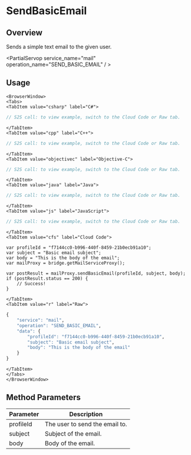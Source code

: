 # SendBasicEmail
## Overview
Sends a simple text email to the given user.

<PartialServop service_name="mail" operation_name="SEND_BASIC_EMAIL" / >

## Usage

```mdx-code-block
<BrowserWindow>
<Tabs>
<TabItem value="csharp" label="C#">
```

```csharp
// S2S call: to view example, switch to the Cloud Code or Raw tab.
```

```mdx-code-block
</TabItem>
<TabItem value="cpp" label="C++">
```

```cpp
// S2S call: to view example, switch to the Cloud Code or Raw tab.
```

```mdx-code-block
</TabItem>
<TabItem value="objectivec" label="Objective-C">
```

```objectivec
// S2S call: to view example, switch to the Cloud Code or Raw tab.
```

```mdx-code-block
</TabItem>
<TabItem value="java" label="Java">
```

```java
// S2S call: to view example, switch to the Cloud Code or Raw tab.
```

```mdx-code-block
</TabItem>
<TabItem value="js" label="JavaScript">
```

```javascript
// S2S call: to view example, switch to the Cloud Code or Raw tab.
```

```mdx-code-block
</TabItem>
<TabItem value="cfs" label="Cloud Code">
```

```cfscript
var profileId = "f7144cc0-b996-440f-8459-21b0ecb91a10";
var subject = "Basic email subject";
var body = "This is the body of the email";
var mailProxy = bridge.getMailServiceProxy();

var postResult = mailProxy.sendBasicEmail(profileId, subject, body);
if (postResult.status == 200) {
    // Success!
}
```

```mdx-code-block
</TabItem>
<TabItem value="r" label="Raw">
```

```r
{
	"service": "mail",
	"operation": "SEND_BASIC_EMAIL",
	"data": {
		"profileId": "f7144cc0-b996-440f-8459-21b0ecb91a10",
		"subject": "Basic email subject",
		"body": "This is the body of the email"
	}
}
```

```mdx-code-block
</TabItem>
</Tabs>
</BrowserWindow>
```

## Method Parameters
Parameter | Description
--------- | -----------
profileId | The user to send the email to. 
subject | Subject of the email. 
body | Body of the email. 


